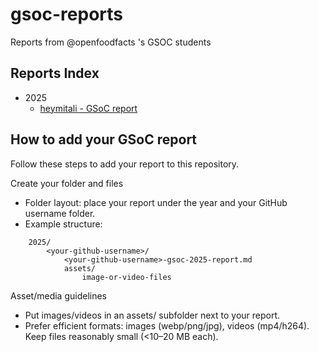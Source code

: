 # gsoc-reports
Reports from @openfoodfacts 's GSOC students

## Reports Index

- 2025
	- [heymitali - GSoC report](./2025/heymitali/heymitali-gsoc-2025-report.md)

## How to add your GSoC report

Follow these steps to add your report to this repository.

Create your folder and files
- Folder layout: place your report under the year and your GitHub username folder.
- Example structure:

```
	2025/
		<your-github-username>/
			<your-github-username>-gsoc-2025-report.md
			assets/
				image-or-video-files
```

Asset/media guidelines
- Put images/videos in an assets/ subfolder next to your report.
- Prefer efficient formats: images (webp/png/jpg), videos (mp4/h264). Keep files reasonably small (<10–20 MB each).
